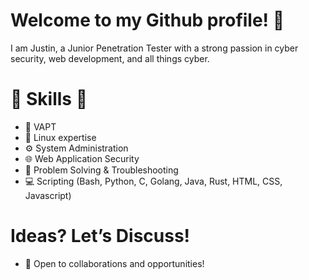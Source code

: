 # Welcome to my Github profile! 👋
I am Justin, a Junior Penetration Tester with a strong passion in cyber security, web development, and all things cyber. 

#  💪 Skills 💪
- 🔐 VAPT
- 🐧 Linux expertise 
- ⚙️ System Administration 
- 🌐 Web Application Security
- 🧩 Problem Solving & Troubleshooting
- 💻 Scripting (Bash, Python, C, Golang, Java, Rust, HTML, CSS, Javascript)

# Ideas? Let’s Discuss!
- 🤝 Open to collaborations and opportunities!

